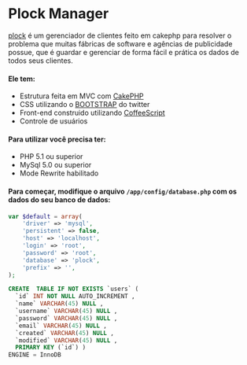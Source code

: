 # Plock Manager
[plock](https://github.com/hugodias/plock) é um gerenciador de clientes feito em cakephp para resolver o problema que muitas fábricas de software e agências de publicidade possue, que é guardar e gerenciar de forma fácil e prática os dados de todos seus clientes.

#### Ele tem:

* Estrutura feita em MVC com [CakePHP](http://cakephp.org/)
* CSS utilizando o [BOOTSTRAP](http://twitter.github.com/bootstrap/) do twitter
* Front-end construido utilizando [CoffeeScript](http://jashkenas.github.com/coffee-script/)
* Controle de usuários

#### Para utilizar você precisa ter:
* PHP 5.1 ou superior
* MySql 5.0 ou superior
* Mode Rewrite habilitado

#### Para começar, modifique o arquivo `/app/config/database.php` com os dados do seu banco de dados:

```php
var $default = array(
	'driver' => 'mysql',
	'persistent' => false,
	'host' => 'localhost',
	'login' => 'root',
	'password' => 'root',
	'database' => 'plock',
	'prefix' => '',
);
```

```sql
CREATE  TABLE IF NOT EXISTS `users` (
  `id` INT NOT NULL AUTO_INCREMENT ,
  `name` VARCHAR(45) NULL ,
  `username` VARCHAR(45) NULL ,
  `password` VARCHAR(45) NULL ,
  `email` VARCHAR(45) NULL ,
  `created` VARCHAR(45) NULL ,
  `modified` VARCHAR(45) NULL ,
  PRIMARY KEY (`id`) )
ENGINE = InnoDB
```


